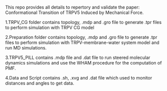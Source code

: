 This repo provides all details to repertory and validate the paper: Conformational Transition of TRPV5 Induced by Mechanical Force.

1.TRPV_CG folder contains topology, .mdp and .gro file to generate .tpr files to perform simulation with TRPV CG model

2.Preparation folder contains topology, .mdp and .gro file to generate .tpr files to perform simulation with TRPV-membrane-water system model and run MD simulations.

3.TRPV5_PILL contains .mdp file and .dat file to run steered molecular dynamics simulations and use the WHAM procedure for the computation of PMF.

4.Data and Script contains .sh, .xvg and .dat file which used to monitor distances and angles to get data.
